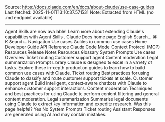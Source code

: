 Source: https://docs.claude.com/en/docs/about-claude/use-case-guides
Last fetched: 2025-11-01T13:10:37.571531
Note: Extracted from HTML (no .md endpoint available)

---

Agent Skills are now available!
Learn more about extending Claude's capabilities with Agent Skills
.
Claude Docs
home page
English
Search...
⌘
K
Search...
Navigation
Use cases
Guides to common use cases
Home
Developer Guide
API Reference
Claude Code
Model Context Protocol (MCP)
Resources
Release Notes
Resources
Glossary
System Prompts
Use cases
Overview
Ticket routing
Customer support agent
Content moderation
Legal summarization
Prompt Library
Claude is designed to excel in a variety of tasks. Explore these in-depth production guides to learn how to build common use cases with Claude.
Ticket routing
Best practices for using Claude to classify and route customer support tickets at scale.
Customer support agent
Build intelligent, context-aware chatbots with Claude to enhance customer support interactions.
Content moderation
Techniques and best practices for using Claude to perform content filtering and general content moderation.
Legal summarization
Summarize legal documents using Claude to extract key information and expedite research.
Was this page helpful?
Yes
No
System Prompts
Ticket routing
Assistant
Responses are generated using AI and may contain mistakes.